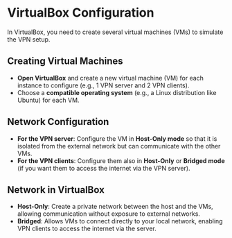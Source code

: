 # VirtualBox Configuration

In VirtualBox, you need to create several virtual machines (VMs) to simulate the VPN setup.

## Creating Virtual Machines

- **Open VirtualBox** and create a new virtual machine (VM) for each instance to configure (e.g., 1 VPN server and 2 VPN clients).
- Choose a **compatible operating system** (e.g., a Linux distribution like Ubuntu) for each VM.

## Network Configuration

- **For the VPN server**: Configure the VM in **Host-Only mode** so that it is isolated from the external network but can communicate with the other VMs.
- **For the VPN clients**: Configure them also in **Host-Only** or **Bridged mode** (if you want them to access the internet via the VPN server).

## Network in VirtualBox

- **Host-Only**: Create a private network between the host and the VMs, allowing communication without exposure to external networks.
- **Bridged**: Allows VMs to connect directly to your local network, enabling VPN clients to access the internet via the server.

